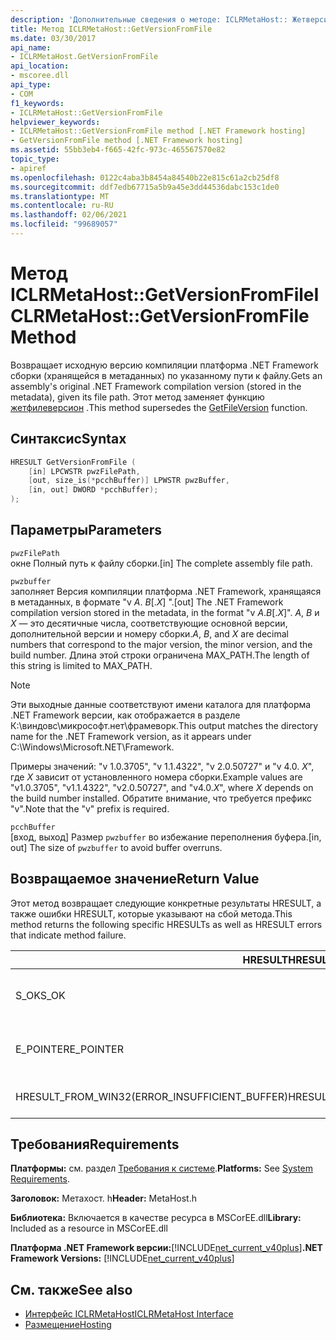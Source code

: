 ```yaml
---
description: 'Дополнительные сведения о методе: ICLRMetaHost:: Жетверсионфромфиле'
title: Метод ICLRMetaHost::GetVersionFromFile
ms.date: 03/30/2017
api_name:
- ICLRMetaHost.GetVersionFromFile
api_location:
- mscoree.dll
api_type:
- COM
f1_keywords:
- ICLRMetaHost::GetVersionFromFile
helpviewer_keywords:
- ICLRMetaHost::GetVersionFromFile method [.NET Framework hosting]
- GetVersionFromFile method [.NET Framework hosting]
ms.assetid: 55bb3eb4-f665-42fc-973c-465567570e82
topic_type:
- apiref
ms.openlocfilehash: 0122c4aba3b8454a84540b22e815c61a2cb25df8
ms.sourcegitcommit: ddf7edb67715a5b9a45e3dd44536dabc153c1de0
ms.translationtype: MT
ms.contentlocale: ru-RU
ms.lasthandoff: 02/06/2021
ms.locfileid: "99689057"
---
```

# <a name="iclrmetahostgetversionfromfile-method"></a><span data-ttu-id="147f0-103">Метод ICLRMetaHost::GetVersionFromFile</span><span class="sxs-lookup"><span data-stu-id="147f0-103">ICLRMetaHost::GetVersionFromFile Method</span></span>

<span data-ttu-id="147f0-104">Возвращает исходную версию компиляции платформа .NET Framework сборки (хранящейся в метаданных) по указанному пути к файлу.</span><span class="sxs-lookup"><span data-stu-id="147f0-104">Gets an assembly's original .NET Framework compilation version (stored in the metadata), given its file path.</span></span> <span data-ttu-id="147f0-105">Этот метод заменяет функцию [жетфилеверсион](getfileversion-function.md) .</span><span class="sxs-lookup"><span data-stu-id="147f0-105">This method supersedes the [GetFileVersion](getfileversion-function.md) function.</span></span>  
  
## <a name="syntax"></a><span data-ttu-id="147f0-106">Синтаксис</span><span class="sxs-lookup"><span data-stu-id="147f0-106">Syntax</span></span>  
  
```cpp  
HRESULT GetVersionFromFile (  
    [in] LPCWSTR pwzFilePath,  
    [out, size_is(*pcchBuffer)] LPWSTR pwzBuffer,  
    [in, out] DWORD *pcchBuffer);  
);  
```  
  
## <a name="parameters"></a><span data-ttu-id="147f0-107">Параметры</span><span class="sxs-lookup"><span data-stu-id="147f0-107">Parameters</span></span>  

 `pwzFilePath`  
 <span data-ttu-id="147f0-108">окне Полный путь к файлу сборки.</span><span class="sxs-lookup"><span data-stu-id="147f0-108">[in] The complete assembly file path.</span></span>  
  
 `pwzbuffer`  
 <span data-ttu-id="147f0-109">заполняет Версия компиляции платформа .NET Framework, хранящаяся в метаданных, в формате "v *A*. *B*[.*X*] ".</span><span class="sxs-lookup"><span data-stu-id="147f0-109">[out] The .NET Framework compilation version stored in the metadata, in the format "v *A*.*B*[.*X*]".</span></span> <span data-ttu-id="147f0-110">*A*, *B* и *X* — это десятичные числа, соответствующие основной версии, дополнительной версии и номеру сборки.</span><span class="sxs-lookup"><span data-stu-id="147f0-110">*A*, *B*, and *X* are decimal numbers that correspond to the major version, the minor version, and the build number.</span></span> <span data-ttu-id="147f0-111">Длина этой строки ограничена MAX_PATH.</span><span class="sxs-lookup"><span data-stu-id="147f0-111">The length of this string is limited to MAX_PATH.</span></span>  
  
> [!NOTE]
> <span data-ttu-id="147f0-112">Эти выходные данные соответствуют имени каталога для платформа .NET Framework версии, как отображается в разделе К:\виндовс\микрософт.нет\фрамеворк.</span><span class="sxs-lookup"><span data-stu-id="147f0-112">This output matches the directory name for the .NET Framework version, as it appears under C:\Windows\Microsoft.NET\Framework.</span></span>  
  
 <span data-ttu-id="147f0-113">Примеры значений: "v 1.0.3705", "v 1.1.4322", "v 2.0.50727" и "v 4.0. *X*", где *X* зависит от установленного номера сборки.</span><span class="sxs-lookup"><span data-stu-id="147f0-113">Example values are "v1.0.3705", "v1.1.4322", "v2.0.50727", and "v4.0.*X*", where *X* depends on the build number installed.</span></span> <span data-ttu-id="147f0-114">Обратите внимание, что требуется префикс "v".</span><span class="sxs-lookup"><span data-stu-id="147f0-114">Note that the "v" prefix is required.</span></span>  
  
 `pcchBuffer`  
 <span data-ttu-id="147f0-115">[вход, выход] Размер `pwzbuffer` во избежание переполнения буфера.</span><span class="sxs-lookup"><span data-stu-id="147f0-115">[in, out] The size of `pwzbuffer` to avoid buffer overruns.</span></span>  
  
## <a name="return-value"></a><span data-ttu-id="147f0-116">Возвращаемое значение</span><span class="sxs-lookup"><span data-stu-id="147f0-116">Return Value</span></span>  

 <span data-ttu-id="147f0-117">Этот метод возвращает следующие конкретные результаты HRESULT, а также ошибки HRESULT, которые указывают на сбой метода.</span><span class="sxs-lookup"><span data-stu-id="147f0-117">This method returns the following specific HRESULTs as well as HRESULT errors that indicate method failure.</span></span>  
  
|<span data-ttu-id="147f0-118">HRESULT</span><span class="sxs-lookup"><span data-stu-id="147f0-118">HRESULT</span></span>|<span data-ttu-id="147f0-119">Описание:</span><span class="sxs-lookup"><span data-stu-id="147f0-119">Description</span></span>|  
|-------------|-----------------|  
|<span data-ttu-id="147f0-120">S_OK</span><span class="sxs-lookup"><span data-stu-id="147f0-120">S_OK</span></span>|<span data-ttu-id="147f0-121">Метод завершился успешно.</span><span class="sxs-lookup"><span data-stu-id="147f0-121">The method completed successfully.</span></span>|  
|<span data-ttu-id="147f0-122">E_POINTER</span><span class="sxs-lookup"><span data-stu-id="147f0-122">E_POINTER</span></span>|<span data-ttu-id="147f0-123">`pwzbuffer` или `pcchBuffer` равно null.</span><span class="sxs-lookup"><span data-stu-id="147f0-123">`pwzbuffer` or `pcchBuffer` is null.</span></span>|  
|<span data-ttu-id="147f0-124">HRESULT_FROM_WIN32(ERROR_INSUFFICIENT_BUFFER)</span><span class="sxs-lookup"><span data-stu-id="147f0-124">HRESULT_FROM_WIN32(ERROR_INSUFFICIENT_BUFFER)</span></span>|<span data-ttu-id="147f0-125">Буфер слишком мал.</span><span class="sxs-lookup"><span data-stu-id="147f0-125">The buffer is too small.</span></span>|  
  
## <a name="requirements"></a><span data-ttu-id="147f0-126">Требования</span><span class="sxs-lookup"><span data-stu-id="147f0-126">Requirements</span></span>  

 <span data-ttu-id="147f0-127">**Платформы:** см. раздел [Требования к системе](../../get-started/system-requirements.md).</span><span class="sxs-lookup"><span data-stu-id="147f0-127">**Platforms:** See [System Requirements](../../get-started/system-requirements.md).</span></span>  
  
 <span data-ttu-id="147f0-128">**Заголовок:** Метахост. h</span><span class="sxs-lookup"><span data-stu-id="147f0-128">**Header:** MetaHost.h</span></span>  
  
 <span data-ttu-id="147f0-129">**Библиотека:** Включается в качестве ресурса в MSCorEE.dll</span><span class="sxs-lookup"><span data-stu-id="147f0-129">**Library:** Included as a resource in MSCorEE.dll</span></span>  
  
 <span data-ttu-id="147f0-130">**Платформа .NET Framework версии:**[!INCLUDE[net_current_v40plus](../../../../includes/net-current-v40plus-md.md)]</span><span class="sxs-lookup"><span data-stu-id="147f0-130">**.NET Framework Versions:** [!INCLUDE[net_current_v40plus](../../../../includes/net-current-v40plus-md.md)]</span></span>  
  
## <a name="see-also"></a><span data-ttu-id="147f0-131">См. также</span><span class="sxs-lookup"><span data-stu-id="147f0-131">See also</span></span>

- [<span data-ttu-id="147f0-132">Интерфейс ICLRMetaHost</span><span class="sxs-lookup"><span data-stu-id="147f0-132">ICLRMetaHost Interface</span></span>](iclrmetahost-interface.md)
- [<span data-ttu-id="147f0-133">Размещение</span><span class="sxs-lookup"><span data-stu-id="147f0-133">Hosting</span></span>](index.md)
